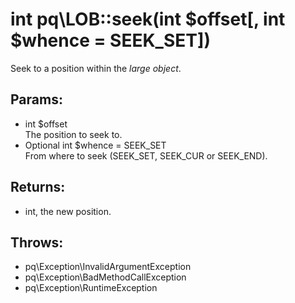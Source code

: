 # int pq\LOB::seek(int $offset[, int $whence = SEEK_SET])

Seek to a position within the *large object*.

## Params:

* int $offset  
  The position to seek to.
* Optional int $whence = SEEK_SET  
  From where to seek (SEEK_SET, SEEK_CUR or SEEK_END).

## Returns:

* int, the new position.

## Throws:

* pq\Exception\InvalidArgumentException
* pq\Exception\BadMethodCallException
* pq\Exception\RuntimeException
